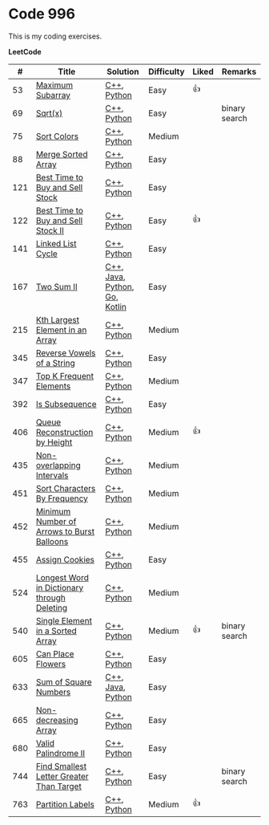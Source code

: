 # Code 996

This is my coding exercises. 

__LeetCode__ 

| #    | Title                                                        | Solution                                                     | Difficulty | Liked | Remarks       |
| ---- | ------------------------------------------------------------ | ------------------------------------------------------------ | ---------- | ----- | ------------- |
| 53   | [Maximum Subarray](https://leetcode.com/problems/maximum-subarray/description/) | [C++](leetcode/cpp/maximumSubarray/solution.cpp), [Python](leetcode/python/MaximumSubarray/solution.py) | Easy       | 👍     |               |
| 69   | [Sqrt(x)](https://leetcode.com/problems/sqrtx/)              | [C++](leetcode/cpp/sqrtx/solution.cpp), [Python](leetcode/python/Sqrtx/solution.py) | Easy       |       | binary search |
| 75   | [Sort Colors](https://leetcode.com/problems/sort-colors/description/) | [C++](leetcode/cpp/sortColors/solution.cpp), [Python](leetcode/python/SortColors/solution.py) | Medium     |       |               |
| 88   | [Merge Sorted Array](https://leetcode.com/problems/merge-sorted-array/) | [C++](leetcode/cpp/mergeSortedArray/solution.cpp), [Python](leetcode/python/MergeSortedArray/solution.py) | Easy       |       |               |
| 121  | [Best Time to Buy and Sell Stock](https://leetcode.com/problems/best-time-to-buy-and-sell-stock/description/) | [C++](leetcode/cpp/bestTimeToBuyAndSellStock/solution.cpp), [Python](leetcode/python/BestTimeToBuyAndSellStock/solution.py) | Easy       |       |               |
| 122  | [Best Time to Buy and Sell Stock II](https://leetcode.com/problems/best-time-to-buy-and-sell-stock-ii/) | [C++](leetcode/cpp/bestTimeToBuyAndSellStockII/solution.cpp), [Python](leetcode/python/BestTimeToBuyAndSellStockII/solution.py) | Easy       | 👍     |               |
| 141  | [Linked List Cycle](https://leetcode.com/problems/linked-list-cycle/) | [C++](leetcode/cpp/linkedListCycle/solution.cpp), [Python](leetcode/python/LinkedListCycle/solution.py) | Easy       |       |               |
| 167  | [Two Sum II](https://leetcode.com/problems/two-sum-ii-input-array-is-sorted/) | [C++](leetcode/cpp/twoSumII/solution.cpp), [Java](leetcode/java/src/twosumii/Solution.java), [Python](leetcode/python/TwoSumII/solution.py), [Go](leetcode/golang/twoSumII/solution.go), [Kotlin](leetcode/kotlin/src/twosumii/solution.kt) | Easy       |       |               |
| 215  | [Kth Largest Element in an Array](https://leetcode.com/problems/kth-largest-element-in-an-array/description/) | [C++](leetcode/cpp/kthLargestElement/solution.cpp), [Python](leetcode/python/KthLargestElement/solution.py) | Medium     |       |               |
| 345  | [Reverse Vowels of a String](https://leetcode.com/problems/reverse-vowels-of-a-string/) | [C++](leetcode/cpp/reverseVowels/solution.cpp), [Python](leetcode/python/ReverseVowels/solution.py) | Easy       |       |               |
| 347  | [Top K Frequent Elements](https://leetcode.com/problems/top-k-frequent-elements/) | [C++](leetcode/cpp/topKFrequentElements/solution.cpp), [Python](leetcode/python/TopKFrequentElements/solution.py) | Medium     |       |               |
| 392  | [Is Subsequence](https://leetcode.com/problems/is-subsequence/description/) | [C++](leetcode/cpp/isSubsequence/solution.cpp), [Python](leetcode/python/IsSubsequence/solution.py) | Easy       |       |               |
| 406  | [Queue Reconstruction by Height](https://leetcode.com/problems/queue-reconstruction-by-height/description/) | [C++](leetcode/cpp/queueReconstructionByHeight/solution.cpp), [Python](leetcode/python/QueueReconstructionByHeight/solution.py) | Medium     | 👍     |               |
| 435  | [Non-overlapping Intervals](https://leetcode.com/problems/non-overlapping-intervals/description/) | [C++](leetcode/cpp/nonOverlappingInterval/solution.cpp), [Python](leetcode/python/NonOverlappingIntervals/solution.py) | Medium     |       |               |
| 451  | [Sort Characters By Frequency](https://leetcode.com/problems/sort-characters-by-frequency/description/) | [C++](leetcode/cpp/sortCharactersByFrequency/solution.cpp), [Python](leetcode/python/SortCharactersByFrequency/solution.py) | Medium     |       |               |
| 452  | [Minimum Number of Arrows to Burst Balloons](https://leetcode.com/problems/minimum-number-of-arrows-to-burst-balloons/description/) | [C++](leetcode/cpp/findMinArrowShots/solution.cpp), [Python](leetcode/python/FindMinArrowShots/solution.py) | Medium     |       |               |
| 455  | [Assign Cookies](https://leetcode.com/problems/assign-cookies/description/) | [C++](leetcode/cpp/assignCookies/solution.cpp), [Python](leetcode/python/AssignCookies/solution.py) | Easy       |       |               |
| 524  | [Longest Word in Dictionary through Deleting](https://leetcode.com/problems/longest-word-in-dictionary-through-deleting/) | [C++](leetcode/cpp/findLongestWord/solution.cpp), [Python](leetcode/python/FindLongestWord/solution.py) | Medium     |       |               |
| 540  | [Single Element in a Sorted Array](https://leetcode.com/problems/single-element-in-a-sorted-array/description/) | [C++](leetcode/cpp/singleElementInASortedArray/solution.cpp), [Python](leetcode/python/SingleElementInASortedArray/solution.py) | Medium     | 👍     | binary search |
| 605  | [Can Place Flowers](https://leetcode.com/problems/can-place-flowers/description/) | [C++](leetcode/cpp/canPlaceFlowers/solution.cpp), [Python](leetcode/python/CanPlaceFlowers/solution.py) | Easy       |       |               |
| 633  | [Sum of Square Numbers](https://leetcode.com/problems/sum-of-square-numbers/) | [C++](leetcode/cpp/sumOfSquareNumbers/solution.cpp), [Java](leetcode/java/src/sumofsquarenumbers/Solution.java), [Python](leetcode/python/SumOfSquareNumbers/solution.py) | Easy       |       |               |
| 665  | [Non-decreasing Array](https://leetcode.com/problems/non-decreasing-array/description/) | [C++](leetcode/cpp/nonDecreasingArray/solution.cpp), [Python](leetcode/python/NonDecreasingArray/solution.py) | Easy       |       |               |
| 680  | [Valid Palindrome II](https://leetcode.com/problems/valid-palindrome-ii/description/) | [C++](leetcode/cpp/validPalindromeII/solution.cpp), [Python](leetcode/python/ValidPalindromeII/solution.py) | Easy       |       |               |
| 744  | [Find Smallest Letter Greater Than Target](https://leetcode.com/problems/find-smallest-letter-greater-than-target/description/) | [C++](leetcode/cpp/findSmallestLetterGreaterThanTarget/solution.cpp), [Python](leetcode/python/FindSmallestLetterGreaterThanTarget/solution.py) | Easy       |       | binary search |
| 763  | [Partition Labels](https://leetcode.com/problems/partition-labels/description/) | [C++](leetcode/cpp/partitionLabels/solution.cpp), [Python](leetcode/python/PartitionLabels/solution.py) | Medium     | 👍     |               |

